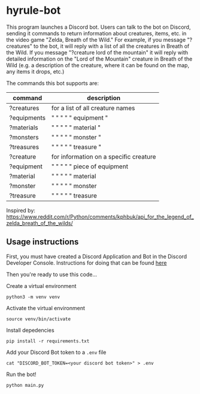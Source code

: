 # hyrule-bot

This program launches a Discord bot. Users can talk to the bot on Discord,
sending it commands to return information about creatures, items, etc.
in the video game "Zelda, Breath of the Wild." For example, if you message
"?creatures" to the bot, it will reply with a list of all the creatures in
Breath of the Wild. If you message "?creature lord of the mountain" it will
reply with detailed information on the "Lord of the Mountain" creature in
Breath of the Wild (e.g. a description of the creature, where it can be found
on the map, any items it drops, etc.)

The commands this bot supports are:

| command           | description                            |
| ----------------- | -------------------------------------- |
| ?creatures        | for a list of all creature names       |
| ?equipments       | " " " " " equipment "                  |
| ?materials        | " " " " " material "                   |
| ?monsters         | " " " " " monster "                    |
| ?treasures        | " " " " " treasure "                   |
| ?creature <name>  | for information on a specific creature |
| ?equipment <name> | " " " " " piece of equipment           |
| ?material <name>  | " " " " " material                     |
| ?monster <name>   | " " " " " monster                      |
| ?treasure <name>  | " " " " " treasure                     |

Inspired by:
https://www.reddit.com/r/Python/comments/kphbuk/api_for_the_legend_of_zelda_breath_of_the_wilds/

## Usage instructions

First, you must have created a Discord Application and Bot in the Discord Developer Console.
Instructions for doing that can be found [here](https://realpython.com/how-to-make-a-discord-bot-python/#how-to-make-a-discord-bot-in-the-developer-portal)

Then you're ready to use this code...

Create a virtual environment

```
python3 -m venv venv
```

Activate the virtual environment

```
source venv/bin/activate
```

Install depedencies

```
pip install -r requirements.txt
```

Add your Discord Bot token to a `.env` file

```
cat "DISCORD_BOT_TOKEN=<your discord bot token>" > .env
```

Run the bot!

```
python main.py
```
